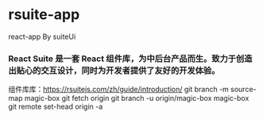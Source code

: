 # rsuite-app
react-app By suiteUi 
### React Suite 是一套 React 组件库，为中后台产品而生。致力于创造出贴心的交互设计，同时为开发者提供了友好的开发体验。
组件库库：https://rsuitejs.com/zh/guide/introduction/
git branch -m source-map magic-box
git fetch origin
git branch -u origin/magic-box magic-box
git remote set-head origin -a
